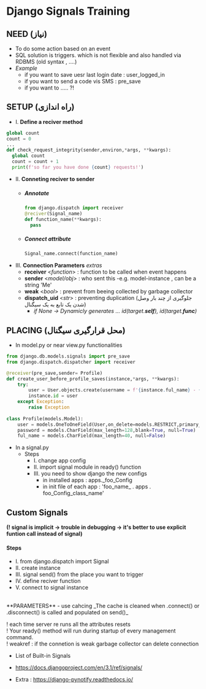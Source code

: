 # Django Signals Training

## NEED (نیاز)
- To do some action based on an event
- SQL solution is triggers. which is not flexible and also handled via RDBMS (old syntax , ....)
- *Example*
  - if you want to save uesr last login date : user_logged_in
  - if you want to send a code vis SMS : pre_save
  - if you want to ..... ?!

## SETUP (راه اندازی)
- I.   **Define a reciver method**
```python
global count
count = 0
...
def check_request_integrity(sender,environ,*args, **kwargs):
  global count
  count = count + 1
  print(f'so far you have done {count} requests!')
```
- II. **Conneting reciver to sender**
  - ##### Annotate
      ```python
      from django.dispatch import receiver
      @reciver(Signal_name)
      def function_name(**kwargs):
        pass
      ```
  - ##### Connect attribute

      ```python
      Signal_name.connect(function_name)  
      ```
- III. **Connection Parameters**  _extras_
    - **receiver** <_function_> : function to be called when event happens
    - **sender** <_model/obj_> : who sent this -e.g. model-instance , can be a string 'Me' 
    - **weak** <_bool_> : prevent from beeing collected by garbage collector
    - **dispatch_uid** <_str_> : preventing duplication (جلوگیری از چند بار وصل شدن یک تابع به یک سیگنال)
      - _if None -> Dynamicly generates ... id(target.__self__), id(target.__func__)_
  
    

## PLACING (محل قرارگیری سیگنال)
-  In model.py or near view.py functionalities

```python
from django.db.models.signals import pre_save
from django.dispatch.dispatcher import receiver

@receiver(pre_save,sender= Profile)
def create_user_before_profile_saves(instance,*args, **kwargs):
    try:
        user = User.objects.create(username = f'{instance.ful_name} - {instance.phonenumber}',password=instance.password) 
        instance.id = user
    except Exception:
        raise Exception
        
class Profile(models.Model):
    user = models.OneToOneField(User,on_delete=models.RESTRICT,primary_key=True,blank=True)
    password = models.CharField(max_length=128,blank=True, null=True)
    ful_name = models.CharField(max_length=40, null=False)

```
-  In a signal.py
    - Steps
      - I. change app config
      - II. import signal module in ready() function
      - III. you need to show django the new configs
        - in installed apps :  apps._foo_Config
        - in init file of each app :    'foo_name_ . apps . foo_Config_class_name'


## Custom Signals 
**(! signal is implicit -> trouble in debugging -> it's better to use explicit funtion call instead of signal)**
#### Steps
- I.    from django.dispatch import Signal
- II.   create instance
- III.  signal send() from the place you want to trigger 
- IV.   define reciver function
- V.    connect to signal instance
<br>
**PARAMETERS**
- use cahcing   _The cache is cleaned when .connect() or .disconnect() is called and populated on send()_


! each time server re runs all the attributes resets
<br>
! Your ready() method will run during startup of every management command. 
<br>
! weakref : if the connetion is weak garbage collector can delete connection 


- List of Built-in Signals
- https://docs.djangoproject.com/en/3.1/ref/signals/


- Extra : https://django-pynotify.readthedocs.io/

